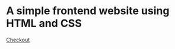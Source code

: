 # A simple frontend website using HTML and CSS
[Checkout](https://kimiko-code.github.io/Travel-Website/)

